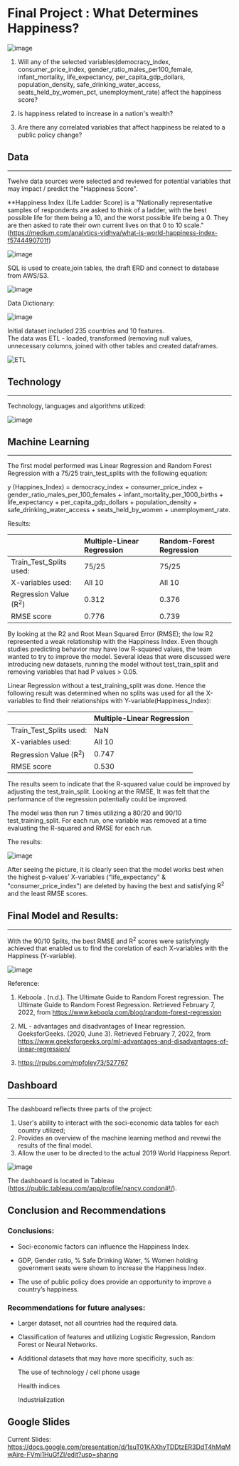# Final Project :  What Determines Happiness?


![image](https://user-images.githubusercontent.com/89953246/151729987-95ae97e6-dc31-4f6a-a53b-1697a6d63f16.png)

1) Will any of the selected variables(democracy_index, consumer_price_index, gender_ratio_males_per100_female, infant_mortality, life_expectancy, per_capita_gdp_dollars, population_density, safe_drinking_water_access, seats_held_by_women_pct, unemployment_rate) affect the happiness score?

2) Is happiness related to increase in a nation's wealth?

3) Are there any correlated variables that affect happiness be related to a public policy change?

## Data


----------------------------------------

Twelve data sources were selected and reviewed for potential variables that may impact / predict the "Happiness Score".

**Happiness Index (Life Ladder Score) is a "Nationally representative samples of respondents are asked to think of a ladder, with the best possible life for them being a 10, and the worst possible life being a 0. They are then asked to rate their own current lives on that 0 to 10 scale." (https://medium.com/analytics-vidhya/what-is-world-happiness-index-f5744490701f)

![image](https://user-images.githubusercontent.com/89953246/152899292-a33c878c-ad97-48b3-b960-08809a6bb54e.png)

SQL is used to create,join tables, the draft ERD and connect to database from AWS/S3.

![image](https://user-images.githubusercontent.com/89953246/152899468-21f57fc1-757f-40ba-8908-f0c4634f56c1.png)


Data Dictionary:

![image](https://user-images.githubusercontent.com/89953246/151730062-d48f97f0-8414-4239-bfca-f8490e694423.png)

Initial dataset included 235 countries and 10 features.  
The data was ETL - loaded, transformed (removing null values, unnecessary columns, joined with other tables and created dataframes.

![ETL](https://user-images.githubusercontent.com/89953246/150582559-3ff9a15a-2f0f-47fa-8502-4f360310cb9d.png)

## Technology


--------------------------------------------

Technology, languages and algorithms utilized:

![image](https://user-images.githubusercontent.com/89953246/152896282-0895da4d-ade2-4ae6-97c2-4f23c53a1030.png)

## Machine Learning


-------------------------------------------

The first model performed was Linear Regression and Random Forest Regression with a 75/25 train_test_splits with the following equation:

y (Happines_Index) = democracy_index + consumer_price_index + gender_ratio_males_per_100_females + infant_mortality_per_1000_births + life_expectancy + per_capita_gdp_dollars + population_density + safe_drinking_water_access + seats_held_by_women + unemployment_rate.

Results:

| |Multiple-Linear Regression |Random-Forest Regression|
|:---------------|:------|:----------|
Train_Test_Splits used:|	75/25|	75/25|
|X-variables used:|	All 10|	All 10|
|Regression Value (R<sup>2</sup>)|	0.312	|0.376|
|RMSE score|	0.776|	0.739

By looking at the R2 and Root Mean Squared Error (RMSE); the low R2 represented a weak relationship with the Happiness Index. Even though studies predicting behavior may have low R-squared values, the team wanted to try to improve the model. Several ideas that were discussed were introducing new datasets, running the model without test_train_split and removing variables that had P values > 0.05.  

Linear Regression without a test_training_split was done.
Hence the following result was determined when no splits was used for all the X-variables to find their relationships with Y-variable(Happiness_Index): 

|	|Multiple-Linear Regression|
|:---------------|:----------|
|Train_Test_Splits used:|	NaN|
|X-variables used:|	All 10|
|Regression Value (R<sup>2</sup>)|	0.747|
|RMSE score|	0.530|

The results seem to indicate that the R-squared value could be improved by adjusting the test_train_split. Looking at the RMSE, It was felt that the performance of the regression potentially could be improved.   
 
The model was then run 7 times utilizing a 80/20 and 90/10 test_training_split.  For each run, one variable was removed at a time evaluating the R-squared and RMSE for each run.

The results:

![image](https://user-images.githubusercontent.com/89953246/153061061-2cda2988-e11f-4123-b435-103b10ab553f.png)

After seeing the picture, it is clearly seen that the model works best when the highest p-values’ X-variables (“life_expectancy" & "consumer_price_index") are deleted by having the best and satisfying R<sup>2</sup> and the least RMSE scores.

## Final Model and Results: 


-------------------------------------------

With the 90/10 Splits, the best RMSE and  R<sup>2</sup> scores were satisfyingly achieved that enabled us to find the corelation of each X-variables with the Happiness (Y-variable). 


![image](https://user-images.githubusercontent.com/89953246/152898239-cf8b15d3-3396-4cfb-82cf-b4e5521fa304.png)

Reference:
1. Keboola . (n.d.). The Ultimate Guide to Random Forest regression. The Ultimate Guide to Random Forest Regression. Retrieved February 7, 2022, from https://www.keboola.com/blog/random-forest-regression 

2. ML - advantages and disadvantages of linear regression. GeeksforGeeks. (2020, June 3). Retrieved February 7, 2022, from https://www.geeksforgeeks.org/ml-advantages-and-disadvantages-of-linear-regression/ 

3. https://rpubs.com/mpfoley73/527767

## Dashboard

-----------------------------------------------------------

The dashboard reflects three parts of the project: 

1) User's ability to interact with the soci-economic data tables for each country utilized;
2) Provides an overview of the machine learning method and revewi the results of the final model.
3) Allow the user to be directed to the actual 2019 World Happiness Report.

![image](https://user-images.githubusercontent.com/89953246/152698154-1ff305b3-482c-4992-a9d6-2ebbb7dae52f.png)

The dashboard is located in Tableau (https://public.tableau.com/app/profile/nancy.condon#!/). 

## Conclusion and Recommendations

### Conclusions:

  - Soci-economic factors  can influence the Happiness Index.
  
  - GDP, Gender ratio, % Safe Drinking Water, % Women holding government seats were shown to increase the Happiness Index.
  
  - The use of public policy does provide an opportunity to improve a country’s happiness.
  
### Recommendations for future analyses: 

  - Larger dataset, not all countries had the required data.
  
  - Classification of features and utilizing Logistic Regression, Random Forest or Neural Networks.
  
  - Additional datasets that may have more specificity, such as:
  
      The use of technology / cell phone usage
      
      Health indices

      Industrialization

## Google Slides
Current Slides:
https://docs.google.com/presentation/d/1suT01KAXhyTDDtzER3DdT4hMqMwAjre-FVmi1HuGfZI/edit?usp=sharing

